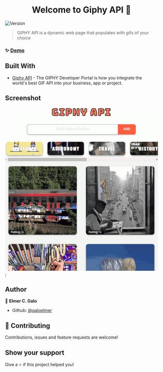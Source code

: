 <h1 align="center">Welcome to Giphy API 🧩</h1>
<p>
  <img alt="Version" src="https://img.shields.io/badge/version-1.0-blue.svg?cacheSeconds=2592000" />
</p>

> GIPHY API is a dynamic web page that populates with gifs of your choice

### ✨ [Demo](https://galoelmer.github.io/Giphy-API/)


## Built With

* [Giphy API](https://developers.giphy.com/) - The GIPHY Developer Portal is how you integrate the world's best GIF API into your business, app or project.

## Screenshot
![Gighy API screenshot](./assets/images/giphy-api.gif);

## Author

👤 **Elmer C. Galo**

* Github: [@galoelmer](https://github.com/galoelmer)

## 🤝 Contributing

Contributions, issues and feature requests are welcome!

## Show your support

Give a ⭐️ if this project helped you!

